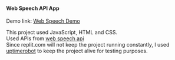 <h4> Web Speech API App</h4>

<p>

  
</p>

Demo link:    <a href="https://ttsapi.htcs.repl.co/" target="_blank">Web Speech Demo</a>

<p>
This project used JavaScript, HTML and CSS.<br>
Used APIs from <a href="https://developer.mozilla.org/en-US/docs/Web/API/Web_Speech_API" target="_blank">web speech api</a><br>
Since replit.com will not keep the project running constantly, I used <a href="https://uptimerobot.com " target="_blank">uptimerobot</a> to keep the project alive for testing purposes.
</p>

